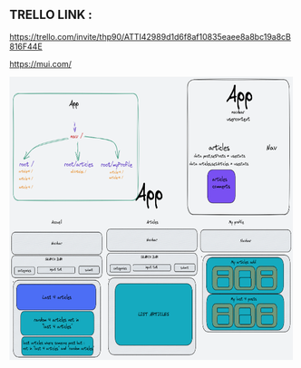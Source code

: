 ## TRELLO LINK : 
https://trello.com/invite/thp90/ATTI42989d1d6f8af10835eaee8a8bc19a8cB816F44E



https://mui.com/

<img src="./plan.png" width="500" height="500">

